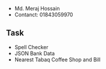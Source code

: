 - Md. Meraj Hossain
- Contanct: 01843059970

## Task
- Spell Checker
- JSON Bank Data
- Nearest Tabaq Coffee Shop and Bill
